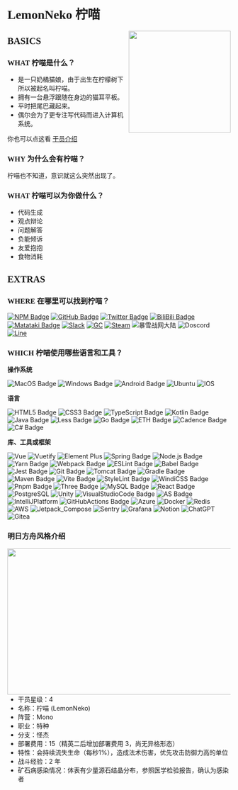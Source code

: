 # <span style="font-family:Trebuchet MS;">LemonNeko 柠喵</span>

<img align="right" src="https://images.weserv.nl/?url=avatars.githubusercontent.com/u/17664845?v=4&h=300&w=300&fit=cover&mask=circle&maxage=7d" height="230" width="230" />

## <span style="font-family:Trebuchet MS;">BASICS</span>
### <span style="font-family:Trebuchet MS;">WHAT 柠喵是什么？</span>
  
- 是一只奶橘猫娘，由于出生在柠檬树下所以被起名叫柠喵。
- 拥有一台悬浮跟随在身边的猫耳平板。
- 平时把尾巴藏起来。
- 偶尔会为了更专注写代码而进入计算机系统。

你也可以点这看 [干员介绍](#明日方舟风格介绍)

### <span style="font-family:Trebuchet MS;">WHY 为什么会有柠喵？</span>
柠喵也不知道，意识就这么突然出现了。

### <span style="font-family:Trebuchet MS;">WHAT 柠喵可以为你做什么？</span>
- 代码生成
- 观点辩论
- 问题解答
- 负能倾诉
- 友爱抱抱
- 食物消耗

## <span style="font-family:Trebuchet MS;">EXTRAS</span>
### <span style="font-family:Trebuchet MS;">WHERE 在哪里可以找到柠喵？</span>
[![NPM Badge][NPM-Badge]][NPM-Link]
[![GitHub Badge][GitHub-Badge]][GitHub-Link]
[![Twitter Badge][Twitter-Badge]][Twitter-Link]
[![BiliBili Badge][Bilibili-Badge]][Bilibili-Link]
[![Matataki Badge][Matataki-Badge]][Matataki-Link]
[![Slack][Slack]][Slack-Link]
[![GC][GC]][GC-Link]
[![Steam](https://img.shields.io/badge/-LemonNeko-000000?&logo=steam&logoColor=white)](https://steamcommunity.com/id/lemonneko_cn/)
![暴雪战网大陆](https://img.shields.io/badge/-%E6%88%98%E7%BD%91%E5%A4%A7%E9%99%86%E5%8C%BA%20RabiNeko%235496-148EFF?&logo=battle.net&logoColor=white)
![Doscord](https://img.shields.io/badge/-Discord%20LemonNeko%232262-5865F2?&logo=discord&logoColor=white)
[![Line](https://img.shields.io/badge/-LemonNekoL-00C300?&logo=line&logoColor=white)](https://line.me/ti/p/oLRH6tJNgy)

### <span style="font-family:Trebuchet MS;">WHICH 柠喵使用哪些语言和工具？</span>
**操作系统**

![MacOS Badge][MacOS-Badge]
![Windows Badge][Windows-Badge]
![Android Badge][Android-Badge]
![Ubuntu][Ubuntu]
![IOS][IOS]

**语言**

![HTML5 Badge][HTML5-Badge]
![CSS3 Badge][CSS3-Badge]
![TypeScript Badge][TypeScript-Badge]
![Kotlin Badge][Kotlin-Badge]
![Java Badge][Java-Badge]
![Less Badge][Less-Badge]
![Go Badge](https://img.shields.io/badge/-Go-00ADD8?&logo=go&logoColor=white)
![ETH Badge](https://img.shields.io/badge/-Solidity-363636?&logo=solidity&logoColor=white)
![Cadence Badge](https://img.shields.io/badge/-Cadence-00ef8b)
![C# Badge](https://img.shields.io/badge/-C%23-239120?&logo=csharp&logoColor=white)

**库、工具或框架**

![Vue][Vue]
![Vuetify][Vuetify]
![Element Plus][Element]
![Spring Badge][Spring-Badge]
![Node.js Badge][Node.js-Badge]
![Yarn Badge][Yarn-Badge]
![Webpack Badge][Webpack-Badge]
![ESLint Badge][ESLint-Badge]
![Babel Badge][Babel-Badge]
![Jest Badge][Jest-Badge]
![Git Badge][Git-Badge]
![Tomcat Badge][Tomcat-Badge]
![Gradle Badge][Gradle-Badge]
![Maven Badge][Maven-Badge]
![Vite Badge](https://img.shields.io/badge/-Vite-646CFF?&logo=vite&logoColor=white)
![StyleLint Badge](https://img.shields.io/badge/-StyleLint-263238?&logo=stylelint&logoColor=white)
![WindiCSS Badge](https://img.shields.io/badge/-WindiCSS-48B0F1?&logo=windicss&logoColor=white)
![Pnpm Badge](https://img.shields.io/badge/-Pnpm-F69220?&logo=pnpm&logoColor=white)
![Three Badge](https://img.shields.io/badge/-Three-000000?&logo=three.js&logoColor=white)
![MySQL Badge](https://img.shields.io/badge/-MySQL-4479A1?&logo=mysql&logoColor=white)
![React Badge](https://img.shields.io/badge/-React-61DAFB?&logo=react&logoColor=black)
![PostgreSQL](https://img.shields.io/badge/-PostgreSQL-4169E1?&logo=postgresql&logoColor=white)
![Unity](https://img.shields.io/badge/-Unity-FFFFFF?&logo=unity&logoColor=black)
![VisualStudioCode Badge][VisualStudioCode-Badge]
![AS Badge][AS-Badge]
![IntelliJPlatform](https://img.shields.io/badge/-Jetbrains-000000?&logo=jetbrains&logoColor=white)
![GitHubActions Badge][GitHubActions-Badge]
![Azure](https://img.shields.io/badge/-Azure-0078D4?&logo=microsoftazure&logoColor=white)
![Docker](https://img.shields.io/badge/-Docker-2496ED?&logo=docker&logoColor=white)
![Redis](https://img.shields.io/badge/-Redis-DC382D?&logo=redis&logoColor=white)
![AWS](https://img.shields.io/badge/-AWS-232F3E?&logo=amazonaws&logoColor=white)
![Jetpack_Compose](https://img.shields.io/badge/-Jetpack%20Compose-4285F4?&logo=jetpackcompose&logoColor=white)
![Sentry](https://img.shields.io/badge/-Sentry-362D59?&logo=sentry&logoColor=white)
![Grafana](https://img.shields.io/badge/-Grafana-F46800?&logo=grafana&logoColor=white)
![Notion](https://img.shields.io/badge/-Notion-000000?&logo=notion&logoColor=white)
![ChatGPT](https://img.shields.io/badge/-ChatGPT-412991?&logo=openai&logoColor=white)
![Gitea](https://img.shields.io/badge/-Gitea-609926?&logo=gitea&logoColor=white)

<!--以下是图标指向的链接-->
[GitHub-Link]: https://github.com/LemonNekoGH "GitHub Link"
[NPM-Link]: https://www.npmjs.com/~lemon_neko "NPM Link"
[Twitter-Link]: https://twitter.com/lemon_neko_cn "Twitter Link"
[Bilibili-Link]: https://space.bilibili.com/5325421 "Bilibili Link"
[Matataki-Link]: https://matataki.io/user/7105 "Matataki Link"
[Slack-Link]: https://gushiji.slack.com/team/U02GZ278C1H "Slack Link"
[GC-Link]: http://f.gamecreator.com.cn/home.php?mod=space&uid=4247 "GC Link"

<!-- 以下是图标的链接 -->
[GitHub-Badge]: https://img.shields.io/badge/-@LemonNekoGH-%23181717?&logo=github&logoColor=white "GitHub Badge"

[NPM-Badge]: https://img.shields.io/badge/-@lemon_neko-%23CB3837?&logo=npm&logoColor=black "NPM Badge"

[Twitter-Badge]: https://img.shields.io/badge/-@lemon_neko_cn-1da1f2?&logo=twitter&logoColor=white "Twitter Badge"

[Bilibili-Badge]: https://img.shields.io/badge/-@LemonNeko柠喵-fc7299?&logo=bilibili&logoColor=white "Bilibili Badge"

[Matataki-Badge]: https://img.shields.io/badge/-Matataki@LemonNeko柠喵-542de0 "Matataki Badge"

[IDEA]: https://img.shields.io/badge/-Intellij_IDEA-000?logo=intellij-idea&logoColor=white "IDEA"
[WS]: https://img.shields.io/badge/-WebStorm-000?logo=webstorm&logoColor=white "WS"

[Vue]: https://img.shields.io/badge/-Vue-4FC08D?logo=vue.js&logoColor=white "Vue"
[Element]: https://img.shields.io/badge/-Element-0DBD8B?logo=element&logoColor=white "Element"
[Vuetify]: https://img.shields.io/badge/-Vuetify-1867C0?logo=vuetify&logoColor=white "Vuetify"
[IOS]: https://img.shields.io/badge/-iOS-000?logo=apple&logoColor=white "IOS"
[Ubuntu]: https://img.shields.io/badge/-Ubuntu-E95420?logo=ubuntu&logoColor=white "Ubuntu"
[HTML5-Badge]: https://img.shields.io/badge/-HTML5-%23E34F26?&logo=html5&logoColor=white "HTML5 Badge"

[CSS3-Badge]: https://img.shields.io/badge/-CSS3-%231572B6?&logo=css3&logoColor=white "CSS3 Badge"

[TypeScript-Badge]: https://img.shields.io/badge/-TypeScript-%23007ACC?&logo=typescript&logoColor=white "TypeScript Badge"

[Git-Badge]: https://img.shields.io/badge/-Git-%23F05032?&logo=git&logoColor=white "Git Badge"

[Less-Badge]: https://img.shields.io/badge/-Less-%23CC6699?&logo=less&logoColor=white "Less Badge"

[Jest-Badge]: https://img.shields.io/badge/-Jest-%23C21325?&logo=jest&logoColor=white "Jest Badge"

[Yarn-Badge]: https://img.shields.io/badge/-Yarn-%232C8EBB?&logo=yarn&logoColor=white "Yarn Badge"

[Babel-Badge]: https://img.shields.io/badge/-Babel-%23F9DC3E?&logo=babel&logoColor=black "Babel Badge"

[ESLint-Badge]: https://img.shields.io/badge/-ESLint-%234B32C3?&logo=eslint&logoColor=white "ESLint Badge"

[Node.js-Badge]: https://img.shields.io/badge/-Node.js-%23339933?&logo=node.js&logoColor=white "Node.js Badge"

[Webpack-Badge]: https://img.shields.io/badge/-Webpack-%238DD6F9?&logo=webpack&logoColor=black "Webpack Badge"

[Windows-Badge]: https://img.shields.io/badge/-Windows-%230078D6?&logo=windows&logoColor=white "Windows Badge"

[GitHubActions-Badge]: https://img.shields.io/badge/-GitHub_Actions-%232088FF?&logo=github-actions&logoColor=white "GitHub Actions Badge"

[VisualStudioCode-Badge]: https://img.shields.io/badge/-Visual_Studio_Code-%23007ACC?&logo=visual-studio-code&logoColor=white "Visual Studio Code Badge"

[MacOS-Badge]: https://img.shields.io/badge/-macOS-%23999999?&logo=apple&logoColor=white "macOS Badge"

[AS-Badge]: https://img.shields.io/badge/-Android_Studio-3DDC84?&logo=android-studio&logoColor=white "AS Badge"

[Kotlin-Badge]: https://img.shields.io/badge/-Kotlin-red?&logo=kotlin&logoColor=white "Kotlin Badge"

[Java-Badge]: https://img.shields.io/badge/-Java-orange?&logo=java&logoColor=white "Java Badge"

[Spring-Badge]: https://img.shields.io/badge/-Spring_Boot-6DB33F?&logo=spring&logoColor=white "Spring Badge"

[Tomcat-Badge]: https://img.shields.io/badge/-Apache_Tomcat-F8DC75?logo=apache-tomcat&logoColor=black "Tomcat Badge"

[Gradle-Badge]: https://img.shields.io/badge/-Gradle-02303A?logo=gradle&logoColor=white "Gradle Badge"

[Maven-Badge]: https://img.shields.io/badge/-Apache_Maven-C71A36?logo=apache-maven&logoColor=white "Maven Badge"

[Slack]: https://img.shields.io/badge/-@LemonNeko-4A154B?&logo=slack&logoColor=white "Slack Badge"

[GC]: https://img.shields.io/badge/-GameCreator@LemonNekoGC-F8DC75?&logoColor=white "GC"

[Android-Badge]: https://img.shields.io/badge/-Android-3DDC84?logo=android&logoColor=white "Android Badge"
<!-- #endregion Tool Badges -->


<div id="明日方舟风格介绍"></div>

### 明日方舟风格介绍
<img align="right" src="https://user-images.githubusercontent.com/17664845/224785225-05c15ba4-94c9-4aca-b684-50070c76fa46.png" width="586" height="330" />

- 干员星级：4
- 名称：柠喵 (LemonNeko)
- 阵营：Mono
- 职业：特种
- 分支：怪杰
- 部署费用：15（精英二后增加部署费用 3，尚无异格形态）
- 特性：会持续流失生命（每秒1%），造成法术伤害，优先攻击防御力高的单位
- 战斗经验：2 年
- 矿石病感染情况：体表有少量源石结晶分布，参照医学检验报告，确认为感染者
